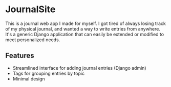 # JournalSite

This is a journal web app I made for myself.
I got tired of always losing track of my physical journal, and wanted a way to write entries from anywhere.
It's a generic Django application that can easily be extended or modified to meet personalized needs.

## Features

- Streamlined interface for adding journal entries (Django admin)
- Tags for grouping entries by topic
- Minimal design
